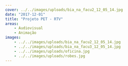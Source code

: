 ```yaml
---
cover: ../../images/uploads/bia_na_facu2_12_05_14.jpg
date: "2017-12-01"
title: "Projeto PET - RTV"
areas:
    - Audiovisual
    - Animação
images:
    - ../../images/uploads/bia_na_facu2_12_05_14.jpg
    - ../../images/uploads/bia_na_facu3_12_05_14.jpg
    - ../../images/uploads/oficina.jpg
    - ../../images/uploads/robes.jpg
---
```

